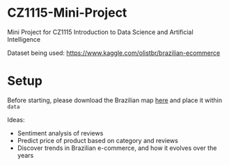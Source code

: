 # CZ1115-Mini-Project
Mini Project for CZ1115 Introduction to Data Science and Artificial Intelligence


Dataset being used: https://www.kaggle.com/olistbr/brazilian-ecommerce

# Setup 
Before starting, please download the Brazilian map [here](https://www.ibge.gov.br/#) and place it within `data`

Ideas:
- Sentiment analysis of reviews
- Predict price of product based on category and reviews
- Discover trends in Brazilian e-commerce, and how it evolves over the years
